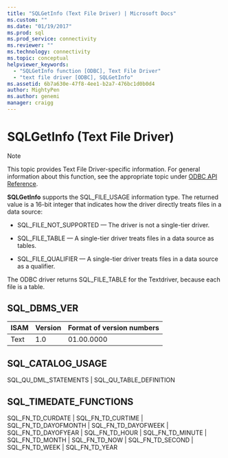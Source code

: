 ```yaml
---
title: "SQLGetInfo (Text File Driver) | Microsoft Docs"
ms.custom: ""
ms.date: "01/19/2017"
ms.prod: sql
ms.prod_service: connectivity
ms.reviewer: ""
ms.technology: connectivity
ms.topic: conceptual
helpviewer_keywords: 
  - "SQLGetInfo function [ODBC], Text File Driver"
  - "text file driver [ODBC], SQLGetInfo"
ms.assetid: 6b7a630e-47f8-4ee1-b2a7-476bc1d0b0d4
author: MightyPen
ms.author: genemi
manager: craigg
---
```

# SQLGetInfo (Text File Driver)
> [!NOTE]  
>  This topic provides Text File Driver-specific information. For general information about this function, see the appropriate topic under [ODBC API Reference](../../odbc/reference/syntax/odbc-api-reference.md).  
  
 **SQLGetInfo** supports the SQL_FILE_USAGE information type. The returned value is a 16-bit integer that indicates how the driver directly treats files in a data source:  
  
-   SQL_FILE_NOT_SUPPORTED — The driver is not a single-tier driver.  
  
-   SQL_FILE_TABLE — A single-tier driver treats files in a data source as tables.  
  
-   SQL_FILE_QUALIFIER — A single-tier driver treats files in a data source as a qualifier.  
  
 The ODBC driver returns SQL_FILE_TABLE for the Textdriver, because each file is a table.  
  
## SQL_DBMS_VER  
  
|ISAM|Version|Format of version numbers|  
|----------|-------------|-------------------------------|  
|Text|1.0|01.00.0000|  
  
## SQL_CATALOG_USAGE  
 SQL_QU_DML_STATEMENTS &#124; SQL_QU_TABLE_DEFINITION  
  
## SQL_TIMEDATE_FUNCTIONS  
 SQL_FN_TD_CURDATE &#124;  SQL_FN_TD_CURTIME &#124;  SQL_FN_TD_DAYOFMONTH &#124;  SQL_FN_TD_DAYOFWEEK &#124; SQL_FN_TD_DAYOFYEAR &#124;  SQL_FN_TD_HOUR &#124; SQL_FN_TD_MINUTE &#124; SQL_FN_TD_MONTH &#124;  SQL_FN_TD_NOW &#124; SQL_FN_TD_SECOND &#124; SQL_FN_TD_WEEK &#124; SQL_FN_TD_YEAR
